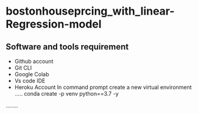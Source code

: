 # bostonhouseprcing_with_linear-Regression-model

## Software and tools requirement

- Github account
- Git CLI
- Google Colab
- Vs code IDE
- Heroku Account
  In command prompt create a new virtual environment
  .....
  conda create -p venv python==3.7 -y

........
